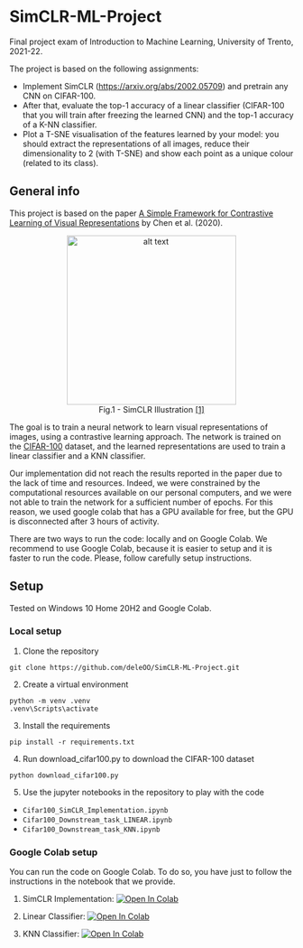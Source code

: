 # SimCLR-ML-Project
Final project exam of Introduction to Machine Learning, University of Trento, 2021-22.

The project is based on the following assignments:

- Implement SimCLR (https://arxiv.org/abs/2002.05709) and pretrain any CNN on CIFAR-100. 
- After that, evaluate the top-1 accuracy of a linear classifier (CIFAR-100 that you will train after freezing the learned CNN) and the top-1 accuracy of a K-NN classifier. 
- Plot a T-SNE visualisation of the features learned by your model: you should extract the representations of all images, reduce their dimensionality to 2 (with T-SNE) and show each point as a unique colour (related to its class).

## General info
This project is based on the paper [A Simple Framework for Contrastive Learning of Visual Representations](https://arxiv.org/abs/2002.05709) by Chen et al. (2020). 

<p align="center">
  <img src="https://camo.githubusercontent.com/d92c0e914af70fe618cf3ea555e2da1737d84bc4/68747470733a2f2f312e62702e626c6f6773706f742e636f6d2f2d2d764834504b704539596f2f586f3461324259657276492f414141414141414146704d2f766146447750584f79416f6b4143385868383532447a4f67457332324e68625877434c63424741735948512f73313630302f696d616765342e676966" alt="alt text" width="300"/>
  <br>
  <m>Fig.1 - SimCLR Illustration <a href="https://ai.googleblog.com/2020/04/advancing-self-supervised-and-semi.html"> [1] </a> </m>
</p>

The goal is to train a neural network to learn visual representations of images, using a contrastive learning approach. The network is trained on the [CIFAR-100](https://www.cs.toronto.edu/~kriz/cifar.html) dataset, and the learned representations are used to train a linear classifier and a KNN classifier. 

Our implementation did not reach the results reported in the paper due to the lack of time and resources. Indeed, we were constrained by the computational resources available on our personal computers, and we were not able to train the network for a sufficient number of epochs. For this reason, we used google colab that has a GPU available for free, but the GPU is disconnected after 3 hours of activity.

There are two ways to run the code: locally and on Google Colab. We recommend to use Google Colab, because it is easier to setup and it is faster to run the code. Please, follow carefully setup instructions. 

## Setup
Tested on Windows 10 Home 20H2 and Google Colab.

### Local setup

1. Clone the repository
```
git clone https://github.com/deleOO/SimCLR-ML-Project.git
```

2. Create a virtual environment
```
python -m venv .venv
.venv\Scripts\activate
```

3. Install the requirements
```
pip install -r requirements.txt
```

4. Run download_cifar100.py to download the CIFAR-100 dataset
```
python download_cifar100.py
```

5. Use the jupyter notebooks in the repository to play with the code 
- `Cifar100_SimCLR_Implementation.ipynb`
- `Cifar100_Downstream_task_LINEAR.ipynb`
- `Cifar100_Downstream_task_KNN.ipynb`

### Google Colab setup
You can run the code on Google Colab. To do so, you have just to follow the instructions in the notebook that we provide.

1. SimCLR Implementation: [![Open In Colab](https://colab.research.google.com/assets/colab-badge.svg)](https://drive.google.com/file/d/1nOwzxxv0_cNwMoAVQDiE3ghHZ6ePQ_a9/view?usp=share_link)

2. Linear Classifier: [![Open In Colab](https://colab.research.google.com/assets/colab-badge.svg)](https://drive.google.com/file/d/1LxiKM2wsFLxTCfVSrn9lld7V2FgNFHth/view?usp=share_link)

3. KNN Classifier: [![Open In Colab](https://colab.research.google.com/assets/colab-badge.svg)](https://drive.google.com/file/d/1mivEERWBYb1GoLY8OnioNxj-PgoCJ83-/view?usp=share_link)




